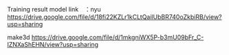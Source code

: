 Training result model link　：nyu  https://drive.google.com/file/d/18fi22KZLr1kCLtQailUbBR740oZkbiRB/view?usp=sharing
                             
 make3d  https://drive.google.com/file/d/1mkgniWX5P-b3mU09bFr_C-IZNXaShEHN/view?usp=sharing
